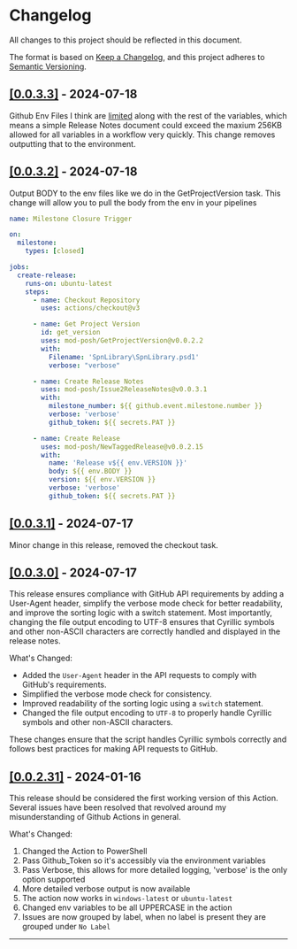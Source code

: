 # Changelog

All changes to this project should be reflected in this document.

The format is based on [Keep a Changelog](https://keepachangelog.com/en/1.0.0/), and this project adheres to [Semantic Versioning](https://semver.org/spec/v2.0.0.html).

## [[0.0.3.3]](https://github.com/mod-posh/issue2releasenotes/releases/tag/v0.0.3.3) - 2024-07-18

Github Env Files I think are [limited](https://docs.github.com/en/actions/learn-github-actions/variables#limits-for-configuration-variables) along with the rest of the variables, which means a simple Release Notes document could exceed the maxium 256KB allowed for all variables in a workflow very quickly. This change removes outputting that to the environment.

## [[0.0.3.2]](https://github.com/mod-posh/issue2releasenotes/releases/tag/v0.0.3.2) - 2024-07-18

Output BODY to the env files like we do in the GetProjectVersion task. This change will allow you to pull the body from the env in your pipelines

```yaml
name: Milestone Closure Trigger

on:
  milestone:
    types: [closed]

jobs:
  create-release:
    runs-on: ubuntu-latest
    steps:
      - name: Checkout Repository
        uses: actions/checkout@v3

      - name: Get Project Version
        id: get_version
        uses: mod-posh/GetProjectVersion@v0.0.2.2
        with:
          Filename: 'SpnLibrary\SpnLibrary.psd1'
          verbose: "verbose"

      - name: Create Release Notes
        uses: mod-posh/Issue2ReleaseNotes@v0.0.3.1
        with:
          milestone_number: ${{ github.event.milestone.number }}
          verbose: 'verbose'
          github_token: ${{ secrets.PAT }}

      - name: Create Release
        uses: mod-posh/NewTaggedRelease@v0.0.2.15
        with:
          name: 'Release v${{ env.VERSION }}'
          body: ${{ env.BODY }}
          version: ${{ env.VERSION }}
          verbose: 'verbose'
          github_token: ${{ secrets.PAT }}
```

## [[0.0.3.1]](https://github.com/mod-posh/issue2releasenotes/releases/tag/v0.0.3.1) - 2024-07-17

Minor change in this release, removed the checkout task.

## [[0.0.3.0]](https://github.com/mod-posh/issue2releasenotes/releases/tag/v0.0.3.0) - 2024-07-17

This release ensures compliance with GitHub API requirements by adding a User-Agent header, simplify the verbose mode check for better readability, and improve the sorting logic with a switch statement. Most importantly, changing the file output encoding to UTF-8 ensures that Cyrillic symbols and other non-ASCII characters are correctly handled and displayed in the release notes.

What's Changed:

- Added the `User-Agent` header in the API requests to comply with GitHub's requirements.
- Simplified the verbose mode check for consistency.
- Improved readability of the sorting logic using a `switch` statement.
- Changed the file output encoding to `UTF-8` to properly handle Cyrillic symbols and other non-ASCII characters.

These changes ensure that the script handles Cyrillic symbols correctly and follows best practices for making API requests to GitHub.

## [[0.0.2.31]](https://github.com/mod-posh/issue2releasenotes/releases/tag/v0.0.2.31) - 2024-01-16

This release should be considered the first working version of this Action. Several issues have been resolved that revolved around my misunderstanding of Github Actions in general.

What's Changed:

1. Changed the Action to PowerShell
2. Pass Github_Token so it's accessibly via the environment variables
3. Pass Verbose, this allows for more detailed logging, 'verbose' is the only option supported
4. More detailed verbose output is now available
5. The action now works in `windows-latest` or `ubuntu-latest`
6. Changed env variables to be all UPPERCASE in the action
7. Issues are now grouped by label, when no label is present they are grouped under `No Label`

---
